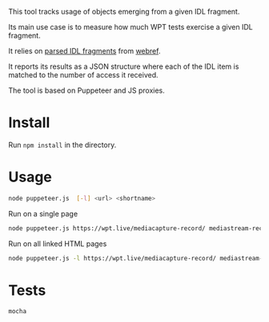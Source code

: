 This tool tracks usage of objects emerging from a given IDL fragment.

Its main use case is to measure how much WPT tests exercise a given IDL fragment.

It relies on [parsed IDL fragments](https://w3c.github.io/webref/ed/idlparsed/) from [webref](https://github.com/w3c/webref/).

It reports its results as a JSON structure where each of the IDL item is matched to the number of access it received.

The tool is based on Puppeteer and JS proxies.

# Install
Run `npm install` in the directory.

# Usage

```sh
node puppeteer.js  [-l] <url> <shortname>
```


Run on a single page
```sh
node puppeteer.js https://wpt.live/mediacapture-record/ mediastream-recording
```

Run on all linked HTML pages
```sh
node puppeteer.js -l https://wpt.live/mediacapture-record/ mediastream-recording
```

# Tests
```sh
mocha
```